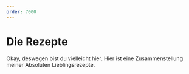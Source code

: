 ```yaml
---
order: 7000
---
```

# Die Rezepte
Okay, deswegen bist du vielleicht hier. Hier ist eine Zusammenstellung meiner Absoluten Lieblingsrezepte. 
